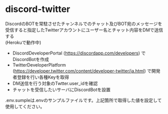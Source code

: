 # discord-twitter
DiscordのBOTを常駐させたチャンネルでのチャット及びBOT宛のメッセージを受信すると指定したTwitterアカウントにユーザー名とチャット内容をDMで送信する<br>
(Herokuで動作中)

- DiscordDeveloperPortal (https://discordapp.com/developers) でDiscordBotを作成
- TwitterDeveloperPlatform (https://developer.twitter.com/content/developer-twitter/ja.html) で開発者登録を行い各種Keyを取得
- DM送信を行う対象のTwtter.user_idを確認
- チャットを受信したいサーバにDiscordBotを設置

.env.sumpleは.envのサンプルファイルです。上記箇所で取得した値を設定して使用してください。
